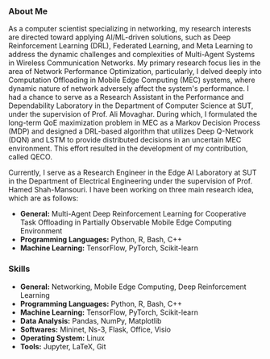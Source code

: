 
### About Me
As a computer scientist specializing in networking, my research interests are directed toward applying AI/ML-driven solutions, such as Deep Reinforcement Learning (DRL), Federated Learning, and Meta Learning to address the dynamic challenges and complexities of Multi-Agent Systems in Wireless Communication Networks. My primary research focus lies in the area of Network Performance Optimization, particularly, I delved deeply into Computation Offloading in Mobile Edge Computing (MEC) systems, where dynamic nature of network adversely affect the system's performance. I had a chance to serve as a Research Assistant in the Performance and Dependability Laboratory in the Department of Computer Science at SUT, under the supervision of Prof. Ali Movaghar. During which, I formulated the long-term QoE maximization problem in MEC as a Markov Decision Process (MDP) and designed a DRL-based algorithm that utilizes Deep Q-Network (DQN) and LSTM to provide distributed decisions in an uncertain MEC environment. This effort resulted in the development of my contribution, called QECO.  

Currently, I serve as a Research Engineer in the Edge AI Laboratory at SUT in the Department of Electrical Engineering under the supervision of Prof. Hamed Shah-Mansouri. I have been working on three main research idea, which are as follows:

- **General:** Multi-Agent Deep Reinforcement Learning for Cooperative Task Offloading in Partially Observable Mobile Edge Computing Environment
- **Programming Languages:** Python, R, Bash, C++
- **Machine Learning:** TensorFlow, PyTorch, Scikit-learn



### Skills
- **General:** Networking, Mobile Edge Computing, Deep Reinforcement Learning
- **Programming Languages:** Python, R, Bash, C++
- **Machine Learning:** TensorFlow, PyTorch, Scikit-learn
- **Data Analysis:** Pandas, NumPy, Matplotlib
- **Softwares:** Mininet, Ns-3, Flask, Office, Visio
- **Operating System:** Linux
- **Tools:** Jupyter, LaTeX, Git
